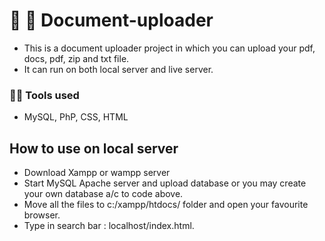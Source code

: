 # 📂 📂 Document-uploader

- This is a document uploader project in which you can upload your pdf, docs, pdf, zip and txt file.
- It can run on both local server and live server.

### 👾🔧 Tools used
- MySQL, PhP, CSS, HTML

## How to use on local server
- Download Xampp or wampp server
- Start MySQL Apache server and upload database or you may create your own database a/c to code above.
- Move all the files to c:/xampp/htdocs/   folder  and open your favourite browser.
- Type in search bar : localhost/index.html.
